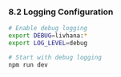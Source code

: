 ### 8.2 Logging Configuration

```bash
# Enable debug logging
export DEBUG=livhana:*
export LOG_LEVEL=debug

# Start with debug logging
npm run dev
```
